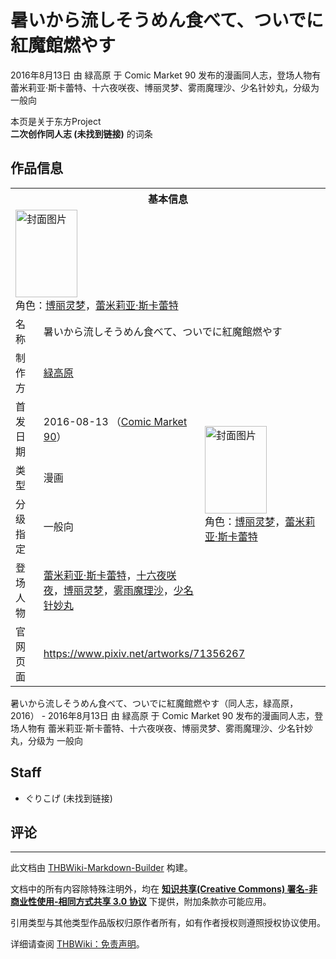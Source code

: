 # 暑いから流しそうめん食べて、ついでに紅魔館燃やす

<!-- source html: G:\repos\THBWiki-Markdown-Builder\THBWikiMarkdown\Temp\main\0\03\ns0%3A%E6%9A%91%E3%81%84%E3%81%8B%E3%82%89%E6%B5%81%E3%81%97%E3%81%9D%E3%81%86%E3%82%81%E3%82%93%E9%A3%9F%E3%81%B9%E3%81%A6%E3%80%81%E3%81%A4%E3%81%84%E3%81%A7%E3%81%AB%E7%B4%85%E9%AD%94%E9%A4%A8%E7%87%83%E3%82%84%E3%81%99.html -->

2016年8月13日 由 緑高原 于 Comic Market 90 发布的漫画同人志，登场人物有 蕾米莉亚·斯卡蕾特、十六夜咲夜、博丽灵梦、雾雨魔理沙、少名针妙丸，分级为 一般向

本页是关于东方Project  
 **二次创作同人志 (未找到链接)** 的词条
## 作品信息

<table><tbody><tr><th colspan="3">基本信息</th></tr><tr><td class="cover-artwork-mobile" colspan="2"><a href="./文件-暑いから流しそうめん食べて、ついでに紅魔館燃やす封面.jpg.md" class="image" title="封面图片"><img alt="封面图片" src="https://upload.thwiki.cc/thumb/f/fc/%E6%9A%91%E3%81%84%E3%81%8B%E3%82%89%E6%B5%81%E3%81%97%E3%81%9D%E3%81%86%E3%82%81%E3%82%93%E9%A3%9F%E3%81%B9%E3%81%A6%E3%80%81%E3%81%A4%E3%81%84%E3%81%A7%E3%81%AB%E7%B4%85%E9%AD%94%E9%A4%A8%E7%87%83%E3%82%84%E3%81%99%E5%B0%81%E9%9D%A2.jpg/99px-%E6%9A%91%E3%81%84%E3%81%8B%E3%82%89%E6%B5%81%E3%81%97%E3%81%9D%E3%81%86%E3%82%81%E3%82%93%E9%A3%9F%E3%81%B9%E3%81%A6%E3%80%81%E3%81%A4%E3%81%84%E3%81%A7%E3%81%AB%E7%B4%85%E9%AD%94%E9%A4%A8%E7%87%83%E3%82%84%E3%81%99%E5%B0%81%E9%9D%A2.jpg" decoding="async" loading="lazy" width="99" height="140" srcset="https://upload.thwiki.cc/thumb/f/fc/%E6%9A%91%E3%81%84%E3%81%8B%E3%82%89%E6%B5%81%E3%81%97%E3%81%9D%E3%81%86%E3%82%81%E3%82%93%E9%A3%9F%E3%81%B9%E3%81%A6%E3%80%81%E3%81%A4%E3%81%84%E3%81%A7%E3%81%AB%E7%B4%85%E9%AD%94%E9%A4%A8%E7%87%83%E3%82%84%E3%81%99%E5%B0%81%E9%9D%A2.jpg/149px-%E6%9A%91%E3%81%84%E3%81%8B%E3%82%89%E6%B5%81%E3%81%97%E3%81%9D%E3%81%86%E3%82%81%E3%82%93%E9%A3%9F%E3%81%B9%E3%81%A6%E3%80%81%E3%81%A4%E3%81%84%E3%81%A7%E3%81%AB%E7%B4%85%E9%AD%94%E9%A4%A8%E7%87%83%E3%82%84%E3%81%99%E5%B0%81%E9%9D%A2.jpg 1.5x, https://upload.thwiki.cc/thumb/f/fc/%E6%9A%91%E3%81%84%E3%81%8B%E3%82%89%E6%B5%81%E3%81%97%E3%81%9D%E3%81%86%E3%82%81%E3%82%93%E9%A3%9F%E3%81%B9%E3%81%A6%E3%80%81%E3%81%A4%E3%81%84%E3%81%A7%E3%81%AB%E7%B4%85%E9%AD%94%E9%A4%A8%E7%87%83%E3%82%84%E3%81%99%E5%B0%81%E9%9D%A2.jpg/198px-%E6%9A%91%E3%81%84%E3%81%8B%E3%82%89%E6%B5%81%E3%81%97%E3%81%9D%E3%81%86%E3%82%81%E3%82%93%E9%A3%9F%E3%81%B9%E3%81%A6%E3%80%81%E3%81%A4%E3%81%84%E3%81%A7%E3%81%AB%E7%B4%85%E9%AD%94%E9%A4%A8%E7%87%83%E3%82%84%E3%81%99%E5%B0%81%E9%9D%A2.jpg 2x" data-file-width="502" data-file-height="708"></a><div class="cover-char">角色：<a href="./博丽灵梦.md" title="博丽灵梦">博丽灵梦</a>，<a href="./蕾米莉亚·斯卡蕾特.md" title="蕾米莉亚·斯卡蕾特">蕾米莉亚·斯卡蕾特</a></div></td>
</tr><tr><td class="label">名称</td><td colspan="2"> 暑いから流しそうめん食べて、ついでに紅魔館燃やす </td></tr><tr><td class="label">制作方</td><td><a href="./緑高原.md" title="緑高原">緑高原</a></td><td class="cover-artwork" rowspan="5" style="min-width:140px;"><a href="./文件-暑いから流しそうめん食べて、ついでに紅魔館燃やす封面.jpg.md" class="image" title="封面图片"><img alt="封面图片" src="https://upload.thwiki.cc/thumb/f/fc/%E6%9A%91%E3%81%84%E3%81%8B%E3%82%89%E6%B5%81%E3%81%97%E3%81%9D%E3%81%86%E3%82%81%E3%82%93%E9%A3%9F%E3%81%B9%E3%81%A6%E3%80%81%E3%81%A4%E3%81%84%E3%81%A7%E3%81%AB%E7%B4%85%E9%AD%94%E9%A4%A8%E7%87%83%E3%82%84%E3%81%99%E5%B0%81%E9%9D%A2.jpg/99px-%E6%9A%91%E3%81%84%E3%81%8B%E3%82%89%E6%B5%81%E3%81%97%E3%81%9D%E3%81%86%E3%82%81%E3%82%93%E9%A3%9F%E3%81%B9%E3%81%A6%E3%80%81%E3%81%A4%E3%81%84%E3%81%A7%E3%81%AB%E7%B4%85%E9%AD%94%E9%A4%A8%E7%87%83%E3%82%84%E3%81%99%E5%B0%81%E9%9D%A2.jpg" decoding="async" loading="lazy" width="99" height="140" srcset="https://upload.thwiki.cc/thumb/f/fc/%E6%9A%91%E3%81%84%E3%81%8B%E3%82%89%E6%B5%81%E3%81%97%E3%81%9D%E3%81%86%E3%82%81%E3%82%93%E9%A3%9F%E3%81%B9%E3%81%A6%E3%80%81%E3%81%A4%E3%81%84%E3%81%A7%E3%81%AB%E7%B4%85%E9%AD%94%E9%A4%A8%E7%87%83%E3%82%84%E3%81%99%E5%B0%81%E9%9D%A2.jpg/149px-%E6%9A%91%E3%81%84%E3%81%8B%E3%82%89%E6%B5%81%E3%81%97%E3%81%9D%E3%81%86%E3%82%81%E3%82%93%E9%A3%9F%E3%81%B9%E3%81%A6%E3%80%81%E3%81%A4%E3%81%84%E3%81%A7%E3%81%AB%E7%B4%85%E9%AD%94%E9%A4%A8%E7%87%83%E3%82%84%E3%81%99%E5%B0%81%E9%9D%A2.jpg 1.5x, https://upload.thwiki.cc/thumb/f/fc/%E6%9A%91%E3%81%84%E3%81%8B%E3%82%89%E6%B5%81%E3%81%97%E3%81%9D%E3%81%86%E3%82%81%E3%82%93%E9%A3%9F%E3%81%B9%E3%81%A6%E3%80%81%E3%81%A4%E3%81%84%E3%81%A7%E3%81%AB%E7%B4%85%E9%AD%94%E9%A4%A8%E7%87%83%E3%82%84%E3%81%99%E5%B0%81%E9%9D%A2.jpg/198px-%E6%9A%91%E3%81%84%E3%81%8B%E3%82%89%E6%B5%81%E3%81%97%E3%81%9D%E3%81%86%E3%82%81%E3%82%93%E9%A3%9F%E3%81%B9%E3%81%A6%E3%80%81%E3%81%A4%E3%81%84%E3%81%A7%E3%81%AB%E7%B4%85%E9%AD%94%E9%A4%A8%E7%87%83%E3%82%84%E3%81%99%E5%B0%81%E9%9D%A2.jpg 2x" data-file-width="502" data-file-height="708"></a><div class="cover-char">角色：<a href="./博丽灵梦.md" title="博丽灵梦">博丽灵梦</a>，<a href="./蕾米莉亚·斯卡蕾特.md" title="蕾米莉亚·斯卡蕾特">蕾米莉亚·斯卡蕾特</a></div></td>
</tr><tr><td class="label">首发日期</td><td>2016-08-13&#160;（<a href="/展会作品列表?e=Comic+Market%2390">Comic Market 90</a>）</td></tr><tr><td class="label">类型</td><td>漫画</td></tr><tr><td class="label">分级指定</td><td>一般向</td></tr><tr><td class="label">登场人物</td><td><a href="./蕾米莉亚·斯卡蕾特.md" title="蕾米莉亚·斯卡蕾特">蕾米莉亚·斯卡蕾特</a>，<a href="/%E5%8D%81%E5%85%AD%E5%A4%9C%E5%92%B2%E5%A4%9C" title="十六夜咲夜">十六夜咲夜</a>，<a href="./博丽灵梦.md" title="博丽灵梦">博丽灵梦</a>，<a href="./雾雨魔理沙.md" title="雾雨魔理沙">雾雨魔理沙</a>，<a href="./少名针妙丸.md" title="少名针妙丸">少名针妙丸</a></td></tr>
<tr><td class="label">官网页面</td><td colspan="2"><a rel="nofollow" class="external free" href="https://www.pixiv.net/artworks/71356267">https://www.pixiv.net/artworks/71356267</a></td></tr></tbody></table>

暑いから流しそうめん食べて、ついでに紅魔館燃やす（同人志，緑高原，2016） - 2016年8月13日 由 緑高原 于 Comic Market 90 发布的漫画同人志，登场人物有 蕾米莉亚·斯卡蕾特、十六夜咲夜、博丽灵梦、雾雨魔理沙、少名针妙丸，分级为 一般向
## Staff
- ぐりこげ (未找到链接)

## 评论




---

此文档由 [THBWiki-Markdown-Builder](https://github.com/Delsin-Yu/THBWiki-Markdown-Builder) 构建。

文档中的所有内容除特殊注明外，均在 [**知识共享(Creative Commons) 署名-非商业性使用-相同方式共享 3.0 协议**](https://creativecommons.org/licenses/by-sa/3.0/deed.zh-hans) 下提供，附加条款亦可能应用。

引用类型与其他类型作品版权归原作者所有，如有作者授权则遵照授权协议使用。

详细请查阅 [THBWiki：免责声明](https://thbwiki.cc/THBWiki:%E5%85%8D%E8%B4%A3%E5%A3%B0%E6%98%8E)。

